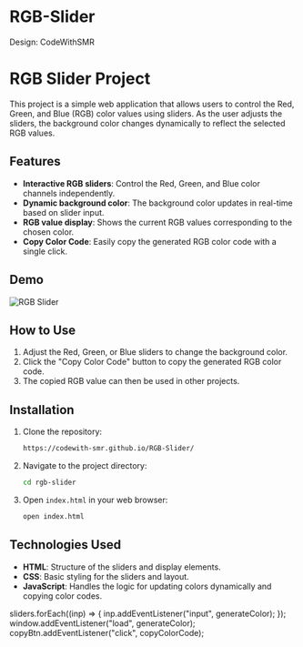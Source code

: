 # RGB-Slider
Design: CodeWithSMR
# RGB Slider Project

This project is a simple web application that allows users to control the Red, Green, and Blue (RGB) color values using sliders. As the user adjusts the sliders, the background color changes dynamically to reflect the selected RGB values.

## Features

- **Interactive RGB sliders**: Control the Red, Green, and Blue color channels independently.
- **Dynamic background color**: The background color updates in real-time based on slider input.
- **RGB value display**: Shows the current RGB values corresponding to the chosen color.
- **Copy Color Code**: Easily copy the generated RGB color code with a single click.

## Demo

![RGB Slider](https://example.com/demo.gif)

## How to Use

1. Adjust the Red, Green, or Blue sliders to change the background color.
2. Click the "Copy Color Code" button to copy the generated RGB color code.
3. The copied RGB value can then be used in other projects.

## Installation

1. Clone the repository:
    ```bash
   https://codewith-smr.github.io/RGB-Slider/
    ```
   
2. Navigate to the project directory:
    ```bash
    cd rgb-slider
    ```

3. Open `index.html` in your web browser:
    ```bash
    open index.html
    ```

## Technologies Used

- **HTML**: Structure of the sliders and display elements.
- **CSS**: Basic styling for the sliders and layout.
- **JavaScript**: Handles the logic for updating colors dynamically and copying color codes.


sliders.forEach((inp) => {
  inp.addEventListener("input", generateColor);
});
window.addEventListener("load", generateColor);
copyBtn.addEventListener("click", copyColorCode);
